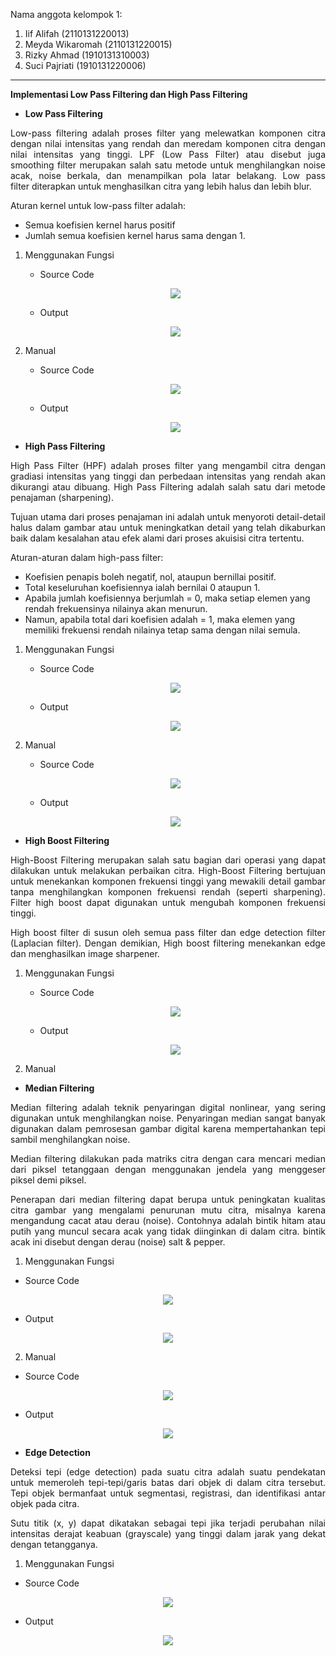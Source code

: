 Nama anggota kelompok 1:
1. Iif Alifah (2110131220013)
2. Meyda Wikaromah (2110131220015)
3. Rizky Ahmad (1910131310003)
4. Suci Pajriati (1910131220006)

---

<p align="justify"><b>Implementasi Low Pass Filtering dan High Pass Filtering</b></p>

- **Low Pass Filtering**
<p align="justify">
Low-pass filtering adalah proses filter yang melewatkan komponen citra dengan nilai intensitas yang rendah dan meredam komponen citra dengan nilai intensitas yang tinggi.
LPF (Low Pass Filter) atau disebut juga smoothing filter merupakan salah satu metode untuk menghilangkan noise acak, noise berkala, dan menampilkan pola latar belakang. Low pass filter diterapkan untuk menghasilkan citra yang lebih halus dan lebih blur. </p>

<p align = "justify">
Aturan kernel untuk low-pass filter adalah:

- Semua koefisien kernel harus positif
- Jumlah semua koefisien kernel harus sama dengan 1.
</p>

1. Menggunakan Fungsi
    - Source Code
    <p align = "center"><img src = "img/low.png"></p>

    - Output
    <p align = "center"><img src = "img/passout.png"></p>

2. Manual
    - Source Code
    <p align = "center"><img src = "img/lowm.png"></p>

    - Output
    <p align = "center"><img src = "img/lowmh.png"></p>


- **High Pass Filtering**
<p align = "justify">
High Pass Filter (HPF) adalah proses filter yang mengambil citra dengan gradiasi intensitas yang tinggi dan perbedaan intensitas yang rendah akan dikurangi atau dibuang. High Pass Filtering adalah salah satu dari metode penajaman (sharpening). 
</p>

<p align = "justify">
Tujuan utama dari proses penajaman ini adalah untuk menyoroti detail-detail halus dalam gambar atau untuk meningkatkan detail yang telah dikaburkan baik dalam kesalahan atau efek alami dari proses akuisisi citra tertentu.

Aturan-aturan dalam high-pass filter:
- Koefisien penapis boleh negatif, nol, ataupun bernillai positif.
- Total keseluruhan koefisiennya ialah bernilai 0 ataupun 1.
- Apabila jumlah koefisiennya berjumlah = 0, maka setiap elemen yang rendah frekuensinya nilainya akan menurun. 
- Namun, apabila total dari koefisien adalah = 1, maka elemen yang memiliki frekuensi rendah nilainya tetap sama dengan nilai semula.


1. Menggunakan Fungsi
    - Source Code
    <p align = "center"><img src = "img/highpass.png"></p>

    - Output
    <p align = "center"><img src = "img/high.png"></p>

2. Manual
    - Source Code
    <p align = "center"><img src = "img/highm.png"></p>

    - Output
    <p align = "center"><img src = "img/highmh.png"></p>

- **High Boost Filtering**
<p align="justify">
High-Boost Filtering merupakan salah satu bagian dari operasi yang dapat dilakukan untuk melakukan perbaikan citra.
High-Boost Filtering bertujuan untuk menekankan komponen frekuensi tinggi yang mewakili detail gambar tanpa menghilangkan komponen frekuensi rendah (seperti sharpening). Filter high boost dapat digunakan untuk mengubah komponen frekuensi tinggi.</p>

<p align = "justify">
High boost filter di susun oleh semua pass filter dan edge detection filter (Laplacian filter). Dengan demikian,  High boost filtering menekankan  edge dan menghasilkan image sharpener.</p>

1. Menggunakan Fungsi
    - Source Code
    <p align = "center"><img src = "img/boostf.png"></p>

    - Output
    <p align = "center"><img src = "img/boostfh.png"></p>

2. Manual

- **Median Filtering**
<p align ="justify">
Median filtering adalah teknik penyaringan digital nonlinear, yang sering digunakan untuk menghilangkan noise. Penyaringan median sangat banyak digunakan dalam pemrosesan gambar digital karena mempertahankan tepi sambil menghilangkan noise.</p>

<p align = "justify">
Median filtering dilakukan pada matriks citra dengan cara mencari median dari piksel tetanggaan dengan menggunakan jendela yang menggeser piksel demi piksel.</p>

<p align = "justify">
Penerapan dari median filtering dapat berupa untuk peningkatan kualitas citra gambar yang mengalami penurunan mutu citra, misalnya karena mengandung cacat atau derau (noise). Contohnya adalah bintik hitam atau putih yang muncul secara acak yang tidak diinginkan di dalam citra. bintik acak ini disebut dengan derau (noise) salt & pepper.</p>

1. Menggunakan Fungsi
- Source Code
<p align = "center"><img src = "img/medf.png"></p>

- Output
<p align = "center"><img src = "img/medfh.png"></p>


2. Manual
- Source Code
<p align = "center"><img src = "img/medm.png"></p>

- Output
<p align = "center"><img src = "img/medmh.png"></p>

- **Edge Detection**
<p align = "justify">
Deteksi tepi (edge detection) pada suatu citra adalah suatu pendekatan untuk memeroleh tepi-tepi/garis batas dari objek di dalam citra tersebut. Tepi objek bermanfaat untuk segmentasi, registrasi, dan identifikasi antar objek pada citra.
<p align = "justify">
Sutu titik (x, y) dapat dikatakan sebagai tepi jika terjadi perubahan nilai intensitas derajat keabuan (grayscale) yang tinggi dalam jarak yang dekat dengan tetangganya.

1. Menggunakan Fungsi
- Source Code
<p align = "center"><img src = "img/edgef.png"></p>

- Output
<p align = "center"><img src = "img/edgefh.png"></p>
